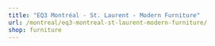 ```yaml
---
title: "EQ3 Montréal - St. Laurent - Modern Furniture"
url: /montreal/eq3-montreal-st-laurent-modern-furniture/
shop: furniture
---
```

